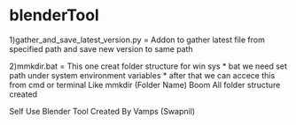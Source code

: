 # blenderTool


1)gather_and_save_latest_version.py = Addon to gather latest file from specified path and save new version to same path



2)mmkdir.bat = This one creat folder structure for win sys
    * bat we need set path under system environment variables
    * after that we can accece this from cmd or terminal Like 
        mmkdir (Folder Name)
        Boom All folder structure created 



Self Use Blender Tool Created By Vamps (Swapnil)
